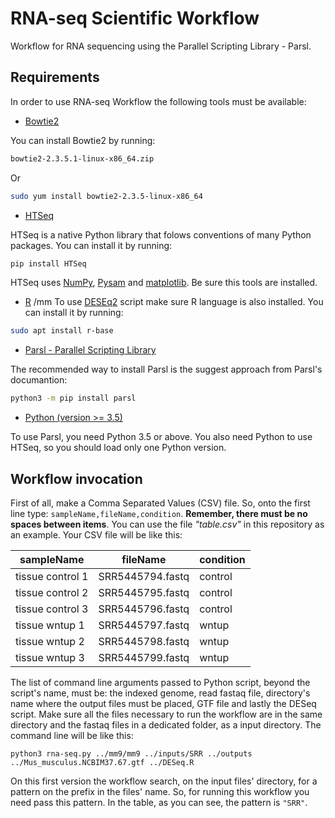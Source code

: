 # RNA-seq Scientific Workflow
Workflow for RNA sequencing using the Parallel Scripting Library - Parsl.

## Requirements

In order to use RNA-seq Workflow the following tools must be available:

- [Bowtie2](http://bowtie-bio.sourceforge.net/bowtie2/index.shtml)

You can install Bowtie2 by running:

```sh
bowtie2-2.3.5.1-linux-x86_64.zip
```

Or

```sh
sudo yum install bowtie2-2.3.5-linux-x86_64
```

- [HTSeq](https://htseq.readthedocs.io/en/master/)

HTSeq is a native Python library that folows conventions of many Python packages. You can install it by running:

```sh
pip install HTSeq
```

HTSeq uses [NumPy](https://numpy.org/), [Pysam](https://github.com/pysam-developers/pysam) and [matplotlib](https://matplotlib.org/). Be sure this tools are installed.

- [R](https://www.r-project.org/)
/mm
To use [DESEq2](https://bioconductor.org/packages/release/bioc/html/DESeq2.html) script make sure R language is also installed. You can install it by running:

```sh
sudo apt install r-base
```

- [Parsl - Parallel Scripting Library](https://parsl.readthedocs.io/en/stable/index.html)

The recommended way to install Parsl is the suggest approach from Parsl's documantion:

```sh
python3 -m pip install parsl
```

- [Python (version >= 3.5)](https://www.python.org/)

To use Parsl, you need Python 3.5 or above. You also need Python to use HTSeq, so you should load only one Python version.

## Workflow invocation

First of all, make a Comma Separated Values (CSV) file. So, onto the first line type: ``sampleName,fileName,condition``. **Remember, there must be no spaces between items**. You can use the file *"table.csv"* in this repository as an example. Your CSV file will be like this:

|    sampleName    |     fileName     |condition|
|------------------|------------------|---------|
| tissue control 1 | SRR5445794.fastq | control |
| tissue control 2 | SRR5445795.fastq | control |
| tissue control 3 | SRR5445796.fastq | control |
| tissue wntup 1   | SRR5445797.fastq | wntup   |
| tissue wntup 2   | SRR5445798.fastq | wntup   |
| tissue wntup 3   | SRR5445799.fastq | wntup   |

The list of command line arguments passed to Python script, beyond the script's name, must be: the indexed genome, read fastaq file, directory's name where the output files must be placed,  GTF file and lastly the DESeq script. Make sure all the files necessary to run the workflow are in the same directory and the fastaq files in a dedicated folder, as a input directory. The command line will be like this:

```
python3 rna-seq.py ../mm9/mm9 ../inputs/SRR ../outputs ../Mus_musculus.NCBIM37.67.gtf ../DESeq.R
```

On this first version the workflow search, on the input files' directory, for a pattern on the prefix in the files' name. So, for running this workflow you need pass this pattern. In the table, as you can see, the pattern is ``"SRR"``.
